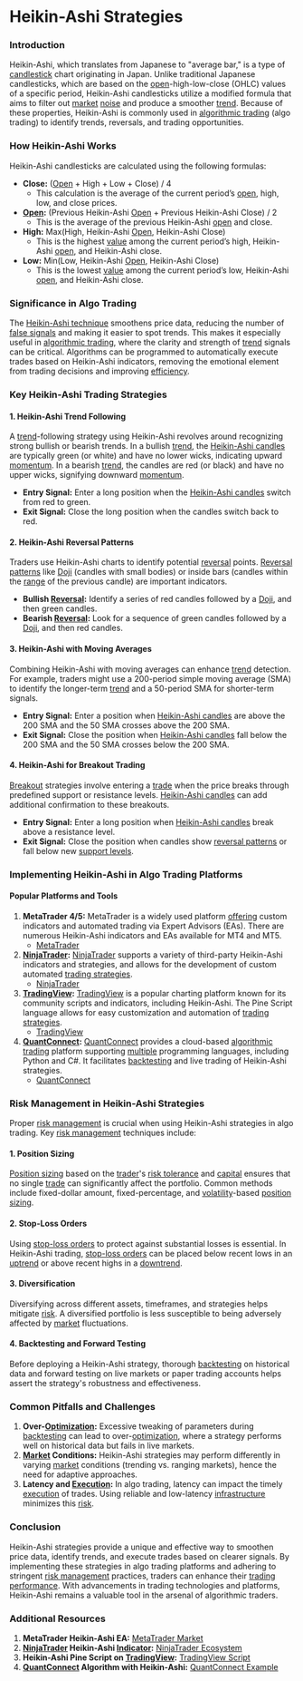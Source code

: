 # Heikin-Ashi Strategies

### Introduction

Heikin-Ashi, which translates from Japanese to "average bar," is a type of [candlestick](../c/candlestick.md) chart originating in Japan. Unlike traditional Japanese candlesticks, which are based on the [open](../o/open.md)-high-low-close (OHLC) values of a specific period, Heikin-Ashi candlesticks utilize a modified formula that aims to filter out [market](../m/market.md) [noise](../n/noise.md) and produce a smoother [trend](../t/trend.md). Because of these properties, Heikin-Ashi is commonly used in [algorithmic trading](../a/algorithmic_trading.md) (algo trading) to identify trends, reversals, and trading opportunities.

### How Heikin-Ashi Works

Heikin-Ashi candlesticks are calculated using the following formulas:

- **Close:** ([Open](../o/open.md) + High + Low + Close) / 4
  - This calculation is the average of the current period’s [open](../o/open.md), high, low, and close prices.
- **[Open](../o/open.md):** (Previous Heikin-Ashi [Open](../o/open.md) + Previous Heikin-Ashi Close) / 2
  - This is the average of the previous Heikin-Ashi [open](../o/open.md) and close.
- **High:** Max(High, Heikin-Ashi [Open](../o/open.md), Heikin-Ashi Close)
  - This is the highest [value](../v/value.md) among the current period’s high, Heikin-Ashi [open](../o/open.md), and Heikin-Ashi close.
- **Low:** Min(Low, Heikin-Ashi [Open](../o/open.md), Heikin-Ashi Close)
  - This is the lowest [value](../v/value.md) among the current period’s low, Heikin-Ashi [open](../o/open.md), and Heikin-Ashi close.

### Significance in Algo Trading

The [Heikin-Ashi technique](../h/heikin-ashi_technique.md) smoothens price data, reducing the number of [false signals](../f/false_signals_in_trading.md) and making it easier to spot trends. This makes it especially useful in [algorithmic trading](../a/algorithmic_trading.md), where the clarity and strength of [trend](../t/trend.md) signals can be critical. Algorithms can be programmed to automatically execute trades based on Heikin-Ashi indicators, removing the emotional element from trading decisions and improving [efficiency](../e/efficiency.md).

### Key Heikin-Ashi Trading Strategies

#### 1. Heikin-Ashi Trend Following

A [trend](../t/trend.md)-following strategy using Heikin-Ashi revolves around recognizing strong bullish or bearish trends. In a bullish [trend](../t/trend.md), the [Heikin-Ashi candles](../h/heikin-ashi_candles.md) are typically green (or white) and have no lower wicks, indicating upward [momentum](../m/momentum.md). In a bearish [trend](../t/trend.md), the candles are red (or black) and have no upper wicks, signifying downward [momentum](../m/momentum.md).

- **Entry Signal:** Enter a long position when the [Heikin-Ashi candles](../h/heikin-ashi_candles.md) switch from red to green.
- **Exit Signal:** Close the long position when the candles switch back to red.

#### 2. Heikin-Ashi Reversal Patterns

Traders use Heikin-Ashi charts to identify potential [reversal](../r/reversal.md) points. [Reversal patterns](../r/reversal_patterns.md) like [Doji](../d/doji.md) (candles with small bodies) or inside bars (candles within the [range](../r/range.md) of the previous candle) are important indicators.

- **Bullish [Reversal](../r/reversal.md):** Identify a series of red candles followed by a [Doji](../d/doji.md), and then green candles.
- **Bearish [Reversal](../r/reversal.md):** Look for a sequence of green candles followed by a [Doji](../d/doji.md), and then red candles.

#### 3. Heikin-Ashi with Moving Averages

Combining Heikin-Ashi with moving averages can enhance [trend](../t/trend.md) detection. For example, traders might use a 200-period simple moving average (SMA) to identify the longer-term [trend](../t/trend.md) and a 50-period SMA for shorter-term signals.

- **Entry Signal:** Enter a position when [Heikin-Ashi candles](../h/heikin-ashi_candles.md) are above the 200 SMA and the 50 SMA crosses above the 200 SMA.
- **Exit Signal:** Close the position when [Heikin-Ashi candles](../h/heikin-ashi_candles.md) fall below the 200 SMA and the 50 SMA crosses below the 200 SMA.

#### 4. Heikin-Ashi for Breakout Trading

[Breakout](../b/breakout.md) strategies involve entering a [trade](../t/trade.md) when the price breaks through predefined support or resistance levels. [Heikin-Ashi candles](../h/heikin-ashi_candles.md) can add additional confirmation to these breakouts.

- **Entry Signal:** Enter a long position when [Heikin-Ashi candles](../h/heikin-ashi_candles.md) break above a resistance level.
- **Exit Signal:** Close the position when candles show [reversal patterns](../r/reversal_patterns.md) or fall below new [support levels](../s/support_levels.md).

### Implementing Heikin-Ashi in Algo Trading Platforms

#### Popular Platforms and Tools

1. **MetaTrader 4/5:** MetaTrader is a widely used platform [offering](../o/offering.md) custom indicators and automated trading via Expert Advisors (EAs). There are numerous Heikin-Ashi indicators and EAs available for MT4 and MT5.
   - [MetaTrader](https://www.metatrader4.com)
2. **[NinjaTrader](../n/ninjatrader.md):** [NinjaTrader](../n/ninjatrader.md) supports a variety of third-party Heikin-Ashi indicators and strategies, and allows for the development of custom automated [trading strategies](../t/trading_strategies.md).
   - [NinjaTrader](https://ninjatrader.com/)
3. **[TradingView](../t/tradingview.md):** [TradingView](../t/tradingview.md) is a popular charting platform known for its community scripts and indicators, including Heikin-Ashi. The Pine Script language allows for easy customization and automation of [trading strategies](../t/trading_strategies.md).
   - [TradingView](https://www.tradingview.com)
4. **[QuantConnect](../q/quantconnect.md):** [QuantConnect](../q/quantconnect.md) provides a cloud-based [algorithmic trading](../a/algorithmic_trading.md) platform supporting [multiple](../m/multiple.md) programming languages, including Python and C#. It facilitates [backtesting](../b/backtesting.md) and live trading of Heikin-Ashi strategies.
   - [QuantConnect](https://www.quantconnect.com)

### Risk Management in Heikin-Ashi Strategies

Proper [risk management](../r/risk_management.md) is crucial when using Heikin-Ashi strategies in algo trading. Key [risk management](../r/risk_management.md) techniques include:

#### 1. Position Sizing

[Position sizing](../p/position_sizing.md) based on the [trader](../t/trader.md)'s [risk tolerance](../r/risk_tolerance.md) and [capital](../c/capital.md) ensures that no single [trade](../t/trade.md) can significantly affect the portfolio. Common methods include fixed-dollar amount, fixed-percentage, and [volatility](../v/volatility.md)-based [position sizing](../p/position_sizing.md).

#### 2. Stop-Loss Orders

Using [stop-loss orders](../s/stop-loss_orders.md) to protect against substantial losses is essential. In Heikin-Ashi trading, [stop-loss orders](../s/stop-loss_orders.md) can be placed below recent lows in an [uptrend](../u/uptrend.md) or above recent highs in a [downtrend](../d/downtrend.md).

#### 3. Diversification

Diversifying across different assets, timeframes, and strategies helps mitigate [risk](../r/risk.md). A diversified portfolio is less susceptible to being adversely affected by [market](../m/market.md) fluctuations.

#### 4. Backtesting and Forward Testing

Before deploying a Heikin-Ashi strategy, thorough [backtesting](../b/backtesting.md) on historical data and forward testing on live markets or paper trading accounts helps assert the strategy's robustness and effectiveness.

### Common Pitfalls and Challenges

1. **Over-[Optimization](../o/optimization.md):** Excessive tweaking of parameters during [backtesting](../b/backtesting.md) can lead to over-[optimization](../o/optimization.md), where a strategy performs well on historical data but fails in live markets.
2. **[Market](../m/market.md) Conditions:** Heikin-Ashi strategies may perform differently in varying [market](../m/market.md) conditions (trending vs. ranging markets), hence the need for adaptive approaches.
3. **Latency and [Execution](../e/execution.md):** In algo trading, latency can impact the timely [execution](../e/execution.md) of trades. Using reliable and low-latency [infrastructure](../i/infrastructure.md) minimizes this [risk](../r/risk.md).

### Conclusion

Heikin-Ashi strategies provide a unique and effective way to smoothen price data, identify trends, and execute trades based on clearer signals. By implementing these strategies in algo trading platforms and adhering to stringent [risk management](../r/risk_management.md) practices, traders can enhance their [trading performance](../t/trading_performance.md). With advancements in trading technologies and platforms, Heikin-Ashi remains a valuable tool in the arsenal of algorithmic traders.

### Additional Resources

1. **MetaTrader Heikin-Ashi EA:** [MetaTrader Market](https://www.mql5.com/en/market/product/40802)
2. **[NinjaTrader](../n/ninjatrader.md) Heikin-Ashi [Indicator](../i/indicator.md):** [NinjaTrader Ecosystem](https://ninjatraderecosystem.com/user-app-share-download/heikin-ashi-candles/)
3. **Heikin-Ashi Pine Script on [TradingView](../t/tradingview.md):** [TradingView Script](https://www.tradingview.com/script/VbQ4US1y-Heikin-Ashi/)
4. **[QuantConnect](../q/quantconnect.md) Algorithm with Heikin-Ashi:** [QuantConnect Example](https://www.quantconnect.com/tutorials/strategy-library/heikin-ashi-strategy)
